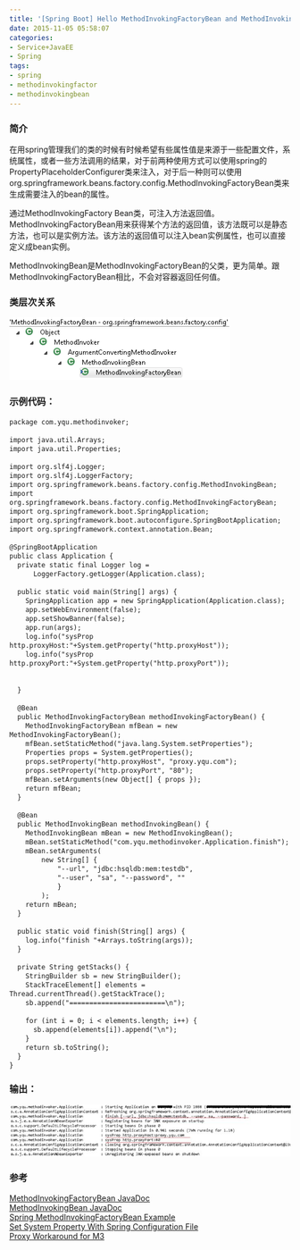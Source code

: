 ```yaml
---
title: '[Spring Boot] Hello MethodInvokingFactoryBean and MethodInvokingBean'
date: 2015-11-05 05:58:07
categories: 
- Service+JavaEE
- Spring
tags: 
- spring
- methodinvokingfactor
- methodinvokingbean
---
```

### 简介

在用spring管理我们的类的时候有时候希望有些属性值是来源于一些配置文件，系统属性，或者一些方法调用的结果，对于前两种使用方式可以使用spring的PropertyPlaceholderConfigurer类来注入，对于后一种则可以使用org.springframework.beans.factory.config.MethodInvokingFactoryBean类来生成需要注入的bean的属性。

通过MethodInvokingFactory Bean类，可注入方法返回值。MethodInvokingFactoryBean用来获得某个方法的返回值，该方法既可以是静态方法，也可以是实例方法。该方法的返回值可以注入bean实例属性，也可以直接定义成bean实例。

MethodInvokingBean是MethodInvokingFactoryBean的父类，更为简单。跟MethodInvokingFactoryBean相比，不会对容器返回任何值。

### 类层次关系
![[Spring Boot] Hello MethodInvokingFactoryBean and MethodInvokingBean](/images/2015/11/0026uWfMgy6X1Fdzgqw04.png)
### 示例代码：
```
package com.yqu.methodinvoker;

import java.util.Arrays;
import java.util.Properties;

import org.slf4j.Logger;
import org.slf4j.LoggerFactory;
import org.springframework.beans.factory.config.MethodInvokingBean;
import org.springframework.beans.factory.config.MethodInvokingFactoryBean;
import org.springframework.boot.SpringApplication;
import org.springframework.boot.autoconfigure.SpringBootApplication;
import org.springframework.context.annotation.Bean;

@SpringBootApplication
public class Application {
  private static final Logger log =
      LoggerFactory.getLogger(Application.class);

  public static void main(String[] args) {
    SpringApplication app = new SpringApplication(Application.class);
    app.setWebEnvironment(false);
    app.setShowBanner(false);
    app.run(args);
    log.info("sysProp http.proxyHost:"+System.getProperty("http.proxyHost"));
    log.info("sysProp http.proxyPort:"+System.getProperty("http.proxyPort"));
    
    
  }
  
  @Bean 
  public MethodInvokingFactoryBean methodInvokingFactoryBean() {
    MethodInvokingFactoryBean mfBean = new MethodInvokingFactoryBean();
    mfBean.setStaticMethod("java.lang.System.setProperties");
    Properties props = System.getProperties();
    props.setProperty("http.proxyHost", "proxy.yqu.com");
    props.setProperty("http.proxyPort", "80");
    mfBean.setArguments(new Object[] { props });
    return mfBean;
  }
  
  @Bean 
  public MethodInvokingBean methodInvokingBean() {
    MethodInvokingBean mBean = new MethodInvokingBean();
    mBean.setStaticMethod("com.yqu.methodinvoker.Application.finish");
    mBean.setArguments(
        new String[] {
            "--url", "jdbc:hsqldb:mem:testdb",
            "--user", "sa", "--password", ""
            }
        );
    return mBean;
  }
  
  public static void finish(String[] args) {
    log.info("finish "+Arrays.toString(args));
  }
  
  private String getStacks() {
    StringBuilder sb = new StringBuilder();
    StackTraceElement[] elements = Thread.currentThread().getStackTrace();
    sb.append("========================\n");

    for (int i = 0; i < elements.length; i++) {
      sb.append(elements[i]).append("\n");
    }
    return sb.toString();
  }  
}
```

### 输出：
![[Spring Boot] Hello MethodInvokingFactoryBean and MethodInvokingBean](/images/2015/11/0026uWfMgy6X1GVrxwx9d.jpg)
### 参考

[MethodInvokingFactoryBean JavaDoc](http://docs.spring.io/spring/docs/current/javadoc-api/org/springframework/beans/factory/config/MethodInvokingFactoryBean.html)  
[MethodInvokingBean JavaDoc](http://docs.spring.io/spring/docs/current/javadoc-api/org/springframework/beans/factory/config/MethodInvokingBean.html)  
[Spring MethodInvokingFactoryBean Example](http://www.mkyong.com/spring/spring-methodinvokingfactorybean-example/)  
[Set System Property With Spring Configuration File](http://stackoverflow.com/questions/3339736/set-system-property-with-spring-configuration-file)  
[Proxy Workaround for M3](http://forum.spring.io/forum/spring-projects/web/social/101030-proxy-workaround-for-m3)  